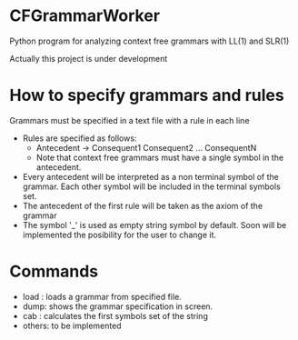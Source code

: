 # CFGrammarWorker
Python program for analyzing context free grammars with LL(1) and SLR(1)

Actually this project is under development

# How to specify grammars and rules
Grammars must be specified in a text file with a rule in each line

* Rules are specified as follows:
  * Antecedent -> Consequent1 Consequent2 ... ConsequentN
  * Note that context free grammars must have a single symbol in the antecedent.
* Every antecedent will be interpreted as a non terminal symbol of the grammar. Each other symbol will be included in the terminal symbols set.
* The antecedent of the first rule will be taken as the axiom of the grammar
* The symbol '_' is used as empty string symbol by default. Soon will be implemented the posibility for the user to change it.

# Commands

* load <file>: loads a grammar from specified file.
* dump: shows the grammar specification in screen.
* cab <string>: calculates the first symbols set of the string
* others: to be implemented
